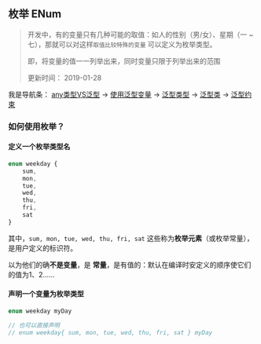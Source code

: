 ## 枚举 ENum
> 开发中，有的变量只有几种可能的取值：如人的性别（男/女）、星期（一 ~ 七），那就可以对这样`取值比较特殊的变量` 可以定义为枚举类型。
> 
> 即，将变量的值一一列举出来，同时变量只限于列举出来的范围
> 
> 更新时间： 2019-01-28

我是导航条：
[any类型VS泛型](#any类型VS泛型) -> [使用泛型变量](#使用泛型变量) -> [泛型类型](#泛型类型) -> [泛型类](#泛型类) -> [泛型约束](#泛型约束)

### 如何使用枚举？
#### 定义一个枚举类型名
```ts
enum weekday {
    sum,
    mon,
    tue,
    wed,
    thu,
    fri,
    sat
}
```
其中，`sum, mon, tue, wed, thu, fri, sat` 这些称为**枚举元素**（或枚举常量），是用户定义的标识符。

以为他们的确**不是变量**，是 **常量**，是有值的：默认在编译时安定义的顺序使它们的值为1、2……

#### 声明一个变量为枚举类型
```ts
enum weekday myDay

// 也可以直接声明
// enum weekday{ sum, mon, tue, wed, thu, fri, sat } myDay
```

